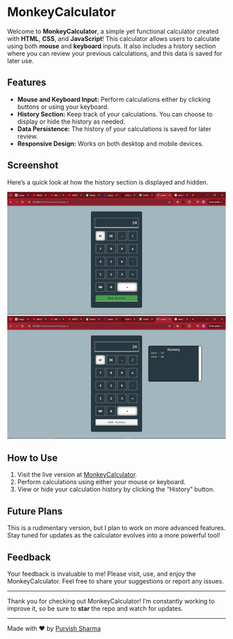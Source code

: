 # MonkeyCalculator

Welcome to **MonkeyCalculator**, a simple yet functional calculator created with **HTML**, **CSS**, and **JavaScript**! This calculator allows users to calculate using both **mouse** and **keyboard** inputs. It also includes a history section where you can review your previous calculations, and this data is saved for later use.

## Features

- **Mouse and Keyboard Input:** Perform calculations either by clicking buttons or using your keyboard.
- **History Section:** Keep track of your calculations. You can choose to display or hide the history as needed.
- **Data Persistence:** The history of your calculations is saved for later review.
- **Responsive Design:** Works on both desktop and mobile devices.

## Screenshot

Here’s a quick look at how the history section is displayed and hidden.

![MonkeyCalculator Screenshot](https://raw.githubusercontent.com/premsharma1231/MonkeyCalculator/refs/heads/main/Screenshot%20(126).png)
![MonkeyCalculator Screenshot](https://raw.githubusercontent.com/premsharma1231/MonkeyCalculator/refs/heads/main/Screenshot%20(125).png)
## How to Use

1. Visit the live version at [MonkeyCalculator](https://premsharma1231.github.io/MonkeyCalculator/).
2. Perform calculations using either your mouse or keyboard.
3. View or hide your calculation history by clicking the “History” button.

## Future Plans

This is a rudimentary version, but I plan to work on more advanced features. Stay tuned for updates as the calculator evolves into a more powerful tool!

## Feedback

Your feedback is invaluable to me! Please visit, use, and enjoy the MonkeyCalculator. Feel free to share your suggestions or report any issues.

---

Thank you for checking out MonkeyCalculator! I’m constantly working to improve it, so be sure to **star** the repo and watch for updates.

---
  
Made with ❤️ by [Purvish Sharma](https://www.linkedin.com/in/sharma-purvish-591120248/)

